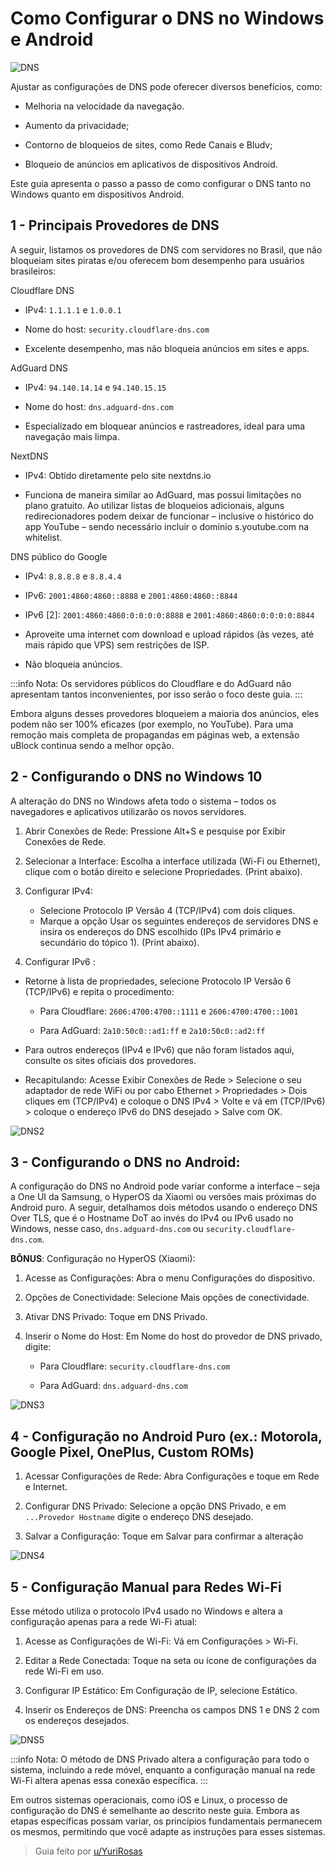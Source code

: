 # Como Configurar o DNS no Windows e Android

![DNS](./images/dns1.png)

Ajustar as configurações de DNS pode oferecer diversos benefícios, como:

- Melhoria na velocidade da navegação.

- Aumento da privacidade;

- Contorno de bloqueios de sites, como Rede Canais e Bludv;

- Bloqueio de anúncios em aplicativos de dispositivos Android.

Este guia apresenta o passo a passo de como configurar o DNS tanto no Windows quanto em dispositivos Android.

## 1 - Principais Provedores de DNS

A seguir, listamos os provedores de DNS com servidores no Brasil, que não bloqueiam sites piratas e/ou oferecem bom desempenho para usuários brasileiros:

Cloudflare DNS

- IPv4: `1.1.1.1` e `1.0.0.1`

- Nome do host: `security.cloudflare-dns.com`

- Excelente desempenho, mas não bloqueia anúncios em sites e apps.

AdGuard DNS

- IPv4: `94.140.14.14` e `94.140.15.15`

- Nome do host: `dns.adguard-dns.com`

- Especializado em bloquear anúncios e rastreadores, ideal para uma navegação mais limpa.

NextDNS

- IPv4: Obtido diretamente pelo site nextdns.io

- Funciona de maneira similar ao AdGuard, mas possui limitações no plano gratuito. Ao utilizar listas de bloqueios adicionais, alguns redirecionadores podem deixar de funcionar – inclusive o histórico do app YouTube – sendo necessário incluir o domínio s.youtube.com na whitelist.

DNS público do Google

- IPv4: `8.8.8.8` e `8.8.4.4`

- IPv6: `2001:4860:4860::8888` e `2001:4860:4860::8844`

- IPv6 [2]: `2001:4860:4860:0:0:0:0:8888` e `2001:4860:4860:0:0:0:0:8844`

- Aproveite uma internet com download e upload rápidos (às vezes, até mais rápido que VPS) sem restrições de ISP.

- Não bloqueia anúncios.

:::info Nota:
Os servidores públicos do Cloudflare e do AdGuard não apresentam tantos inconvenientes, por isso serão o foco deste guia.
:::

Embora alguns desses provedores bloqueiem a maioria dos anúncios, eles podem não ser 100% eficazes (por exemplo, no YouTube). Para uma remoção mais completa de propagandas em páginas web, a extensão uBlock continua sendo a melhor opção.

## 2 - Configurando o DNS no Windows 10

A alteração do DNS no Windows afeta todo o sistema – todos os navegadores e aplicativos utilizarão os novos servidores.

1. Abrir Conexões de Rede: Pressione Alt+S e pesquise por Exibir Conexões de Rede.
2. Selecionar a Interface: Escolha a interface utilizada (Wi-Fi ou Ethernet), clique com o botão direito e selecione Propriedades. (Print abaixo).
3. Configurar IPv4:

   - Selecione Protocolo IP Versão 4 (TCP/IPv4) com dois cliques.
   - Marque a opção Usar os seguintes endereços de servidores DNS e insira os endereços do DNS escolhido (IPs IPv4 primário e secundário do tópico 1). (Print abaixo).

4. Configurar IPv6 :

- Retorne à lista de propriedades, selecione Protocolo IP Versão 6 (TCP/IPv6) e repita o procedimento:

  - Para Cloudflare: `2606:4700:4700::1111` e `2606:4700:4700::1001`

  - Para AdGuard: `2a10:50c0::ad1:ff` e `2a10:50c0::ad2:ff`

- Para outros endereços (IPv4 e IPv6) que não foram listados aqui, consulte os sites oficiais dos provedores.

- Recapitulando: Acesse Exibir Conexões de Rede > Selecione o seu adaptador de rede WiFi ou por cabo Ethernet > Propriedades > Dois cliques em (TCP/IPv4) e coloque o DNS IPv4 > Volte e vá em (TCP/IPv6) > coloque o endereço IPv6 do DNS desejado > Salve com OK.

![DNS2](./images/dns2.png)

## 3 - Configurando o DNS no Android:

A configuração do DNS no Android pode variar conforme a interface – seja a One UI da Samsung, o HyperOS da Xiaomi ou versões mais próximas do Android puro. A seguir, detalhamos dois métodos usando o endereço DNS Over TLS, que é o Hostname DoT ao invés do IPv4 ou IPv6 usado no Windows, nesse caso, `dns.adguard-dns.com` ou `security.cloudflare-dns.com`.

**BÔNUS**: Configuração no HyperOS (Xiaomi):

1. Acesse as Configurações: Abra o menu Configurações do dispositivo.

2. Opções de Conectividade: Selecione Mais opções de conectividade.

3. Ativar DNS Privado: Toque em DNS Privado.

4. Inserir o Nome do Host: Em Nome do host do provedor de DNS privado, digite:

   - Para Cloudflare: `security.cloudflare-dns.com`

   - Para AdGuard: `dns.adguard-dns.com`

![DNS3](./images/dns3.png)

## 4 - Configuração no Android Puro (ex.: Motorola, Google Pixel, OnePlus, Custom ROMs)

1.  Acessar Configurações de Rede: Abra Configurações e toque em Rede e Internet.

2.  Configurar DNS Privado: Selecione a opção DNS Privado, e em `...Provedor Hostname` digite o endereço DNS desejado.

3.  Salvar a Configuração: Toque em Salvar para confirmar a alteração

![DNS4](./images/dns4.png)

## 5 - Configuração Manual para Redes Wi-Fi

Esse método utiliza o protocolo IPv4 usado no Windows e altera a configuração apenas para a rede Wi-Fi atual:

1. Acesse as Configurações de Wi-Fi: Vá em Configurações > Wi-Fi.

2. Editar a Rede Conectada: Toque na seta ou ícone de configurações da rede Wi-Fi em uso.

3. Configurar IP Estático: Em Configuração de IP, selecione Estático.

4. Inserir os Endereços de DNS: Preencha os campos DNS 1 e DNS 2 com os endereços desejados.

![DNS5](./images/dns5.png)

:::info Nota:
O método de DNS Privado altera a configuração para todo o sistema, incluindo a rede móvel, enquanto a configuração manual na rede Wi-Fi altera apenas essa conexão específica.
:::

Em outros sistemas operacionais, como iOS e Linux, o processo de configuração do DNS é semelhante ao descrito neste guia. Embora as etapas específicas possam variar, os princípios fundamentais permanecem os mesmos, permitindo que você adapte as instruções para esses sistemas.

> Guia feito por [u/YuriRosas](https://www.reddit.com/r/pirataria/comments/1ip6236/como_trocar_o_dns_no_windows_e_android/)
